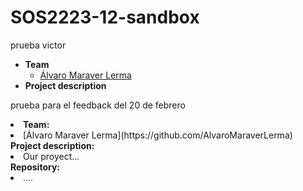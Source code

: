 # SOS2223-12-sandbox

prueba victor
- **Team**
    -  [Álvaro Maraver Lerma](https://github.com/AlvaroMaraverLerma)
- **Project description**

prueba para el feedback del 20 de febrero
<p><li><strong>Team:</strong>
        <li>
            [Álvaro Maraver Lerma](https://github.com/AlvaroMaraverLerma)
        </li>
        <strong>Project description:</strong>
        <li>
            Our proyect...
        </li>
        <strong>Repository:</strong>
        <li>
            ....
        </li>
    </li>
</p>